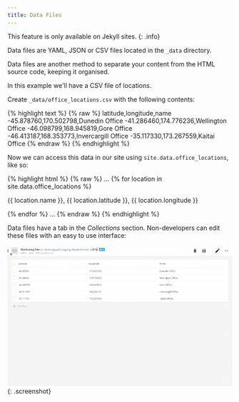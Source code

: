 ```yaml
---
title: Data Files
---
```


This feature is only available on Jekyll sites.
{: .info}

Data files are YAML, JSON or CSV files located in the `_data` directory.

Data files are another method to separate your content from the HTML source code, keeping it organised.

In this example we'll have a CSV file of locations.

Create `_data/office_locations.csv` with the following contents:

{% highlight text %}
{% raw %}
latitude,longitude,name
-45.878760,170.502798,Dunedin Office
-41.286460,174.776236,Wellington Office
-46.098799,168.945819,Gore Office
-46.413187,168.353773,Invercargill Office
-35.117330,173.267559,Kaitai Office
{% endraw %}
{% endhighlight %}

Now we can access this data in our site using `site.data.office_locations`, like so:

{% highlight html %}
{% raw %}
...
  {% for location in site.data.office_locations %}
    <p>{{ location.name }}, {{ location.latitude }}, {{ location.longitude }}</p>
  {% endfor %}
...
{% endraw %}
{% endhighlight %}

Data files have a tab in the *Collections* section. Non-developers can edit these files with an easy to use interface:

![Data files](/img/jekyll/data_files.png){: .screenshot}
